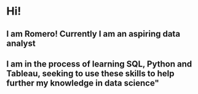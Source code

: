 # Hi!

## I am Romero! Currently I am an aspiring data analyst
## I am in the process of learning SQL, Python and Tableau, seeking to use these skills to help further my knowledge in data science"


